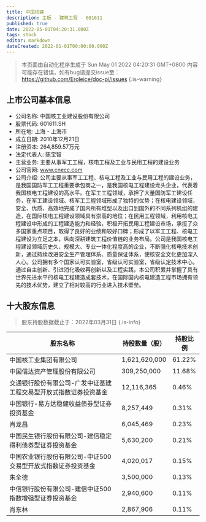```yaml
---
title: 中国核建
description: 主板 - 建筑工程 - 601611
published: true
date: 2022-05-01T04:20:31.000Z
tags: stock
editor: markdown
dateCreated: 2022-01-01T00:00:00.000Z
---
```


> 本页面由自动化程序生成于 Sun May 01 2022 04:20:31 GMT+0800
> 内容可能存在错误，如有bug请提交issue至：https://github.com/Eroleice/doc-pi/issues
{.is-warning}

## 上市公司基本信息
- 公司名称: 中国核工业建设股份有限公司
- 股票代码: 601611.SH
- 所在地: 上海 - 上海市
- 成立日期: 2010年12月21日
- 注册资本: 264,859.57万元
- 法定代表人: 陈宝智
- 主营业务: 主要从事军工工程，核电工程及工业与民用工程的建设业务
- 公司官网: www.cnecc.com
- 公司介绍: 公司主要从事军工工程、核电工程及工业与民用工程的建设业务，是我国国防军工工程重要承包商之一，是我国核电工程建设龙头企业，代表着我国核电工程建设的高水平。在军工工程领域，承担了大量国防军工建设任务，在军工建设领域、核军工工程领域形成了独特的优势；在核电建设领域，安全、优质、高效地完成了国内所有堆型以及出口到国外的不同系列机组的建造，在国际核电工程建设领域具有崇高的地位；在民用工程领域，利用核电工程建设中形成的工程建造能力和经验，积极开拓民用工程建设市场，承揽了众多国家重点项目，取得了良好的业绩和较好口碑；形成了以军工工程、核电工程建设为立足之本，纵向深耕建筑工程价值链的业务布局。公司是我国核电工程建设领域历史久、规模大、专业一体化程度高的企业，不断强化核电技术创新，通过持续改进安全生产管理体系、质量保证体系，使核安全文化更加深入人心。公司拥有多个国家认可实验室，省级认可实验室，省级认定技术中心。通过自主创新、引进消化吸收再创新以及工程实践，本公司积累并掌握了具有世界先进水平的核电工程建造成套技术，在国际国内核电建造工程市场拥有领先的技术优势，建立了相对较高的行业进入技术壁垒。


## 十大股东信息
> 股东持股数据截止于：2022年03月31日
{.is-info}

| 股东名称 | 持股数量（股） | 持股比例 |
| --- | --- | --- |
| 中国核工业集团有限公司 | 1,621,620,000 | 61.22% |
| 中国信达资产管理股份有限公司 | 309,250,000 | 11.68% |
| 交通银行股份有限公司-广发中证基建工程交易型开放式指数证券投资基金 | 12,116,365 | 0.46% |
| 中国银行-易方达稳健收益债券型证券投资基金 | 8,257,449 | 0.31% |
| 肖龙昌 | 6,045,469 | 0.23% |
| 中国民生银行股份有限公司-建信稳定得利债券型证券投资基金 | 5,630,200 | 0.21% |
| 中国农业银行股份有限公司-中证500交易型开放式指数证券投资基金 | 4,020,017 | 0.15% |
| 朱全德 | 3,500,000 | 0.13% |
| 中信银行股份有限公司-建信中证500指数增强型证券投资基金 | 2,940,600 | 0.11% |
| 肖东林 | 2,867,906 | 0.11% |




